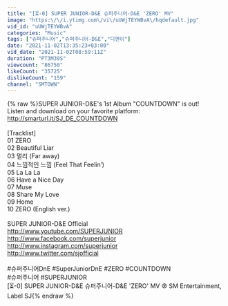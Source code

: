 ```yaml
---
title: "[⏳-0] SUPER JUNIOR-D&E 슈퍼주니어-D&E 'ZERO' MV"
image: "https:\/\/i.ytimg.com\/vi\/uUWjTEYWBvA\/hqdefault.jpg"
vid_id: "uUWjTEYWBvA"
categories: "Music"
tags: ["슈퍼주니어","슈퍼주니어-D&E","디앤이"]
date: "2021-11-02T13:35:23+03:00"
vid_date: "2021-11-02T08:59:11Z"
duration: "PT3M39S"
viewcount: "86750"
likeCount: "35725"
dislikeCount: "159"
channel: "SMTOWN"
---
```

{% raw %}SUPER JUNIOR-D&amp;E's 1st Album &quot;COUNTDOWN&quot; is out!<br />Listen and download on your favorite platform: <a rel="nofollow" target="blank" href="http://smarturl.it/SJ_DE_COUNTDOWN">http://smarturl.it/SJ_DE_COUNTDOWN</a><br /><br />[Tracklist]<br />01 ZERO<br />02 Beautiful Liar<br />03 멀리 (Far away)<br />04 느낌적인 느낌 (Feel That Feelin’)<br />05 La La La<br />06 Have a Nice Day<br />07 Muse<br />08 Share My Love <br />09 Home<br />10 ZERO (English ver.)<br /><br />SUPER JUNIOR-D&amp;E Official<br /><a rel="nofollow" target="blank" href="http://www.youtube.com/SUPERJUNIOR">http://www.youtube.com/SUPERJUNIOR</a><br /><a rel="nofollow" target="blank" href="http://www.facebook.com/superjunior">http://www.facebook.com/superjunior</a><br /><a rel="nofollow" target="blank" href="http://www.instagram.com/superjunior">http://www.instagram.com/superjunior</a><br /><a rel="nofollow" target="blank" href="http://www.twitter.com/sjofficial">http://www.twitter.com/sjofficial</a><br /><br />#슈퍼주니어DnE #SuperJuniorDnE #ZERO #COUNTDOWN<br />#슈퍼주니어 #SUPERJUNIOR<br />[⏳-0] SUPER JUNIOR-D&amp;E 슈퍼주니어-D&amp;E 'ZERO' MV ℗ SM Entertainment, Label SJ{% endraw %}
